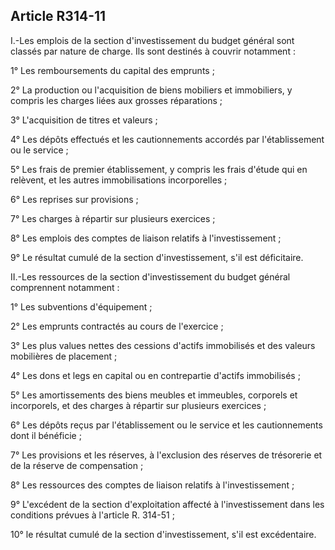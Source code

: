 ## Article R314-11

I.-Les emplois de la section d'investissement du budget général sont classés par nature de charge. Ils sont
destinés à couvrir notamment :

1° Les remboursements du capital des emprunts ;

2° La production ou l'acquisition de biens mobiliers et immobiliers, y compris les charges liées aux grosses
réparations ;

3° L'acquisition de titres et valeurs ;

4° Les dépôts effectués et les cautionnements accordés par l'établissement ou le service ;

5° Les frais de premier établissement, y compris les frais d'étude qui en relèvent, et les autres
immobilisations incorporelles ;

6° Les reprises sur provisions ;

7° Les charges à répartir sur plusieurs exercices ;

8° Les emplois des comptes de liaison relatifs à l'investissement ;


9° Le résultat cumulé de la section d'investissement, s'il est déficitaire.

II.-Les ressources de la section d'investissement du budget général comprennent notamment :

1° Les subventions d'équipement ;

2° Les emprunts contractés au cours de l'exercice ;

3° Les plus values nettes des cessions d'actifs immobilisés et des valeurs mobilières de placement ;

4° Les dons et legs en capital ou en contrepartie d'actifs immobilisés ;

5° Les amortissements des biens meubles et immeubles, corporels et incorporels, et des charges à répartir sur
plusieurs exercices ;

6° Les dépôts reçus par l'établissement ou le service et les cautionnements dont il bénéficie ;

7° Les provisions et les réserves, à l'exclusion des réserves de trésorerie et de la réserve de compensation ;

8° Les ressources des comptes de liaison relatifs à l'investissement ;

9° L'excédent de la section d'exploitation affecté à l'investissement dans les conditions prévues à l'article R.
314-51 ;

10° le résultat cumulé de la section d'investissement, s'il est excédentaire.

